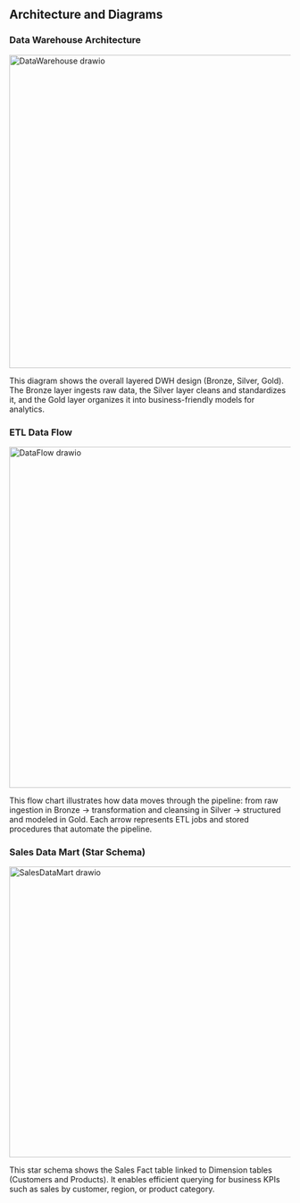 ## Architecture and Diagrams
### Data Warehouse Architecture
<p center="align">
  <img width="1051" height="561" alt="DataWarehouse drawio" src="https://github.com/user-attachments/assets/9370ce41-c1da-4f43-9029-abfa83e18755" />
</p>

This diagram shows the overall layered DWH design (Bronze, Silver, Gold). The Bronze layer ingests raw data, the Silver layer cleans and standardizes it, and the Gold layer organizes it into business-friendly models for analytics.

### ETL Data Flow
<p center="align">
  <img width="936" height="611" alt="DataFlow drawio" src="https://github.com/user-attachments/assets/b2d98465-5059-4447-a94e-fe69b41e61cc" />
</p>

This flow chart illustrates how data moves through the pipeline: from raw ingestion in Bronze → transformation and cleansing in Silver → structured and modeled in Gold. Each arrow represents ETL jobs and stored procedures that automate the pipeline.

### Sales Data Mart (Star Schema)
<p center="align">
  <img width="891" height="521" alt="SalesDataMart drawio" src="https://github.com/user-attachments/assets/74f40b77-d4c0-4f30-9f64-688d8453c92d" />
</p>

This star schema shows the Sales Fact table linked to Dimension tables (Customers and Products). It enables efficient querying for business KPIs such as sales by customer, region, or product category.

